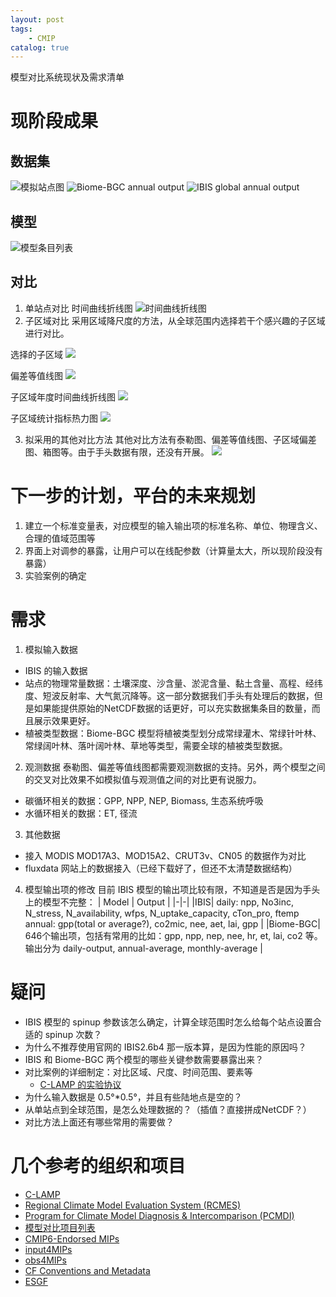 ```yaml
---
layout: post
tags: 
    - CMIP
catalog: true
---
```


模型对比系统现状及需求清单
# 现阶段成果
## 数据集
![模拟站点图](/img/in-post/cmip/站点数据.png)
![Biome-BGC annual output](/img/in-post/cmip/biome-bgc-output.png)
![IBIS global annual output](/img/in-post/cmip/ibis-output.png)

## 模型
![模型条目列表](/img/in-post/cmip/ms-list.png)
## 对比
1. 单站点对比
   时间曲线折线图
![时间曲线折线图](/img/in-post/cmip/site-cmp-1.png)
2. 子区域对比
采用区域降尺度的方法，从全球范围内选择若干个感兴趣的子区域进行对比。

选择的子区域
![](/img/in-post/cmip/sub-regions.png)
 
偏差等值线图
![](/img/in-post/cmip/sub-region-bias-contour.png)
 
子区域年度时间曲线折线图
![](/img/in-post/cmip/sub-region-line-chart.png)
 
子区域统计指标热力图
![](/img/in-post/cmip/sub-region-heat-map.png)

3. 拟采用的其他对比方法
其他对比方法有泰勒图、偏差等值线图、子区域偏差图、箱图等。由于手头数据有限，还没有开展。
![](/img/in-post/cmip/cmp-methods.png)
 
# 下一步的计划，平台的未来规划
1. 建立一个标准变量表，对应模型的输入输出项的标准名称、单位、物理含义、合理的值域范围等
2. 界面上对调参的暴露，让用户可以在线配参数（计算量太大，所以现阶段没有暴露）
3. 实验案例的确定

# 需求
1. 模拟输入数据
- IBIS 的输入数据
- 站点的物理常量数据：土壤深度、沙含量、淤泥含量、黏土含量、高程、经纬度、短波反射率、大气氮沉降等。这一部分数据我们手头有处理后的数据，但是如果能提供原始的NetCDF数据的话更好，可以充实数据集条目的数量，而且展示效果更好。
- 植被类型数据：Biome-BGC 模型将植被类型划分成常绿灌木、常绿针叶林、常绿阔叶林、落叶阔叶林、草地等类型，需要全球的植被类型数据。

2. 观测数据
泰勒图、偏差等值线图都需要观测数据的支持。另外，两个模型之间的交叉对比效果不如模拟值与观测值之间的对比更有说服力。

- 碳循环相关的数据：GPP, NPP, NEP, Biomass, 生态系统呼吸
- 水循环相关的数据：ET, 径流

3. 其他数据
- 接入 MODIS MOD17A3、MOD15A2、CRUT3v、CN05 的数据作为对比
- fluxdata 网站上的数据接入（已经下载好了，但还不太清楚数据结构）

4. 模型输出项的修改
目前 IBIS 模型的输出项比较有限，不知道是否是因为手头上的模型不完整：
| Model | Output |
|-|-|
|IBIS| daily: npp, No3inc, N_stress, N_availability, wfps, N_uptake_capacity, cTon_pro, ftemp<br> annual: gpp(total or average?), co2mic, nee, aet, lai, gpp |
|Biome-BGC| 646个输出项，包括有常用的比如：gpp, npp, nep, nee, hr, et, lai, co2 等。 <br>输出分为 daily-output, annual-average, monthly-average |

# 疑问
- IBIS 模型的 spinup 参数该怎么确定，计算全球范围时怎么给每个站点设置合适的 spinup 次数？
- 为什么不推荐使用官网的 IBIS2.6b4 那一版本算，是因为性能的原因吗？
- IBIS 和 Biome-BGC 两个模型的哪些关键参数需要暴露出来？
- 对比案例的详细制定：对比区域、尺度、时间范围、要素等
  - [C-LAMP 的实验协议](https://www.climatemodeling.org/c-lamp/protocol/protocol.html)
- 为什么输入数据是 0.5°*0.5°，并且有些陆地点是空的？
- 从单站点到全球范围，是怎么处理数据的？（插值？直接拼成NetCDF？）
- 对比方法上面还有哪些常用的需要做？

# 几个参考的组织和项目
- [C-LAMP](https://www.climatemodeling.org/c-lamp/results/)
- [Regional Climate Model Evaluation System (RCMES)](https://rcmes.jpl.nasa.gov/)
- [Program for Climate Model Diagnosis & Intercomparison (PCMDI)](https://pcmdi.llnl.gov/projects/modeldoc/index.html)
- [模型对比项目列表](http://www.clivar.org/clivar-panels/former-panels/aamp/resources/mips)
- [CMIP6-Endorsed MIPs](https://www.wcrp-climate.org/modelling-wgcm-mip-catalogue/modelling-wgcm-cmip6-endorsed-mips)
- [input4MIPs](https://pcmdi.llnl.gov/mips/input4MIPs/)
- [obs4MIPs](https://pcmdi.llnl.gov/mips/obs4MIPs/)
- [CF Conventions and Metadata](http://cfconventions.org/)
- [ESGF](https://esgf.llnl.gov/)